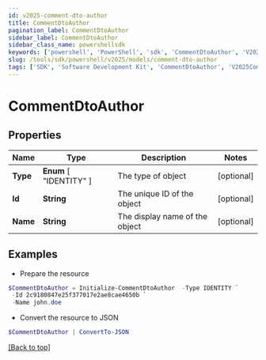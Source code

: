 ```yaml
---
id: v2025-comment-dto-author
title: CommentDtoAuthor
pagination_label: CommentDtoAuthor
sidebar_label: CommentDtoAuthor
sidebar_class_name: powershellsdk
keywords: ['powershell', 'PowerShell', 'sdk', 'CommentDtoAuthor', 'V2025CommentDtoAuthor'] 
slug: /tools/sdk/powershell/v2025/models/comment-dto-author
tags: ['SDK', 'Software Development Kit', 'CommentDtoAuthor', 'V2025CommentDtoAuthor']
---
```



# CommentDtoAuthor

## Properties

Name | Type | Description | Notes
------------ | ------------- | ------------- | -------------
**Type** |  **Enum** [  "IDENTITY" ] | The type of object | [optional] 
**Id** | **String** | The unique ID of the object | [optional] 
**Name** | **String** | The display name of the object | [optional] 

## Examples

- Prepare the resource
```powershell
$CommentDtoAuthor = Initialize-CommentDtoAuthor  -Type IDENTITY `
 -Id 2c9180847e25f377017e2ae8cae4650b `
 -Name john.doe
```

- Convert the resource to JSON
```powershell
$CommentDtoAuthor | ConvertTo-JSON
```


[[Back to top]](#) 

